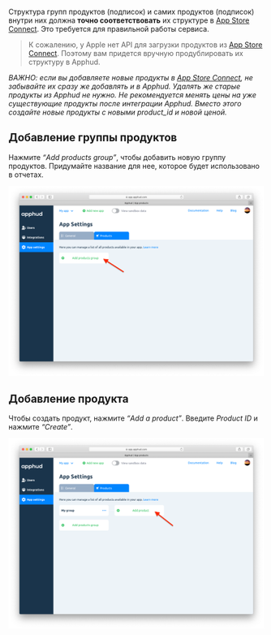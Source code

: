Структура групп продуктов (подписок) и самих продуктов (подписок) внутри них должна **точно соответствовать** их структуре в <a href="https://appstoreconnect.apple.com/" target="_blank">App Store Connect</a>. Это требуется для правильной работы сервиса.

> К сожалению, у Apple нет API для загрузки продуктов из <a href="https://appstoreconnect.apple.com/" target="_blank">App Store Connect</a>. Поэтому вам придется вручную продублировать их структуру в Apphud.
>

*ВАЖНО: если вы добавляете новые продукты в <a href="https://appstoreconnect.apple.com/" target="_blank">App Store Connect</a>, не забывайте их сразу же добавлять и в Apphud. Удалять же старые продукты из Apphud не нужно. Не рекомендуется менять цены на уже существующие продукты после интеграции Apphud. Вместо этого создайте новые продукты с новыми product_id и новой ценой.*

## Добавление группы продуктов

Нажмите *“Add products group”*, чтобы добавить новую группу продуктов. Придумайте название для нее, которое будет использовано в отчетах.

![adding-products-group](assets/adding-products-group.png)

## Добавление продукта

Чтобы создать продукт, нажмите *“Add a product”*. Введите *Product ID* и нажмите *“Create”*.

![adding-product](assets/adding-product.png)
